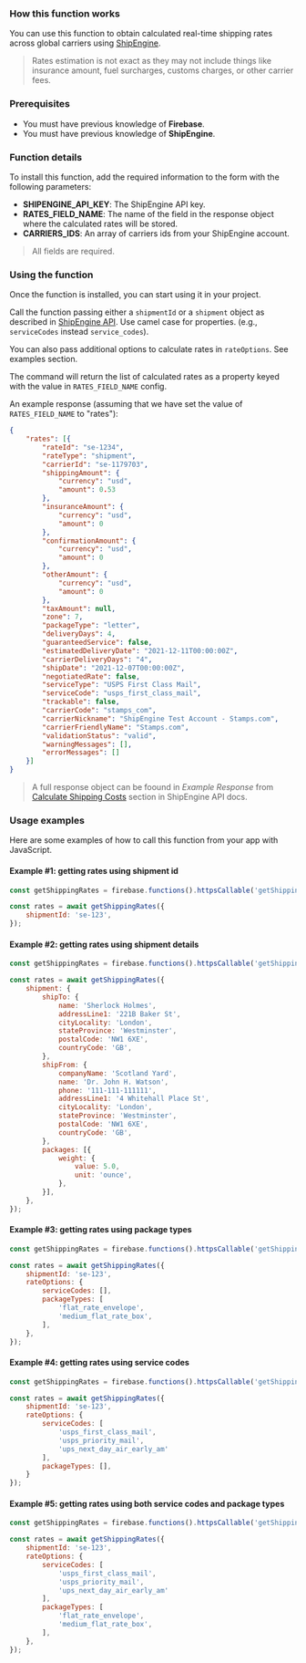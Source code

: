 ### How this function works

You can use this function to obtain calculated real-time shipping rates across global carriers using [ShipEngine](https://www.shipengine.com/).

> Rates estimation is not exact as they may not include things like insurance amount, fuel surcharges, customs charges, or other carrier fees.

### Prerequisites

- You must have previous knowledge of **Firebase**.
- You must have previous knowledge of **ShipEngine**.

### Function details

To install this function, add the required information to the form with the following parameters:

- **SHIPENGINE_API_KEY**: The ShipEngine API key.
- **RATES_FIELD_NAME**: The name of the field in the response object where the calculated rates will be stored.
- **CARRIERS_IDS**: An array of carriers ids from your ShipEngine account.

> All fields are required.

### Using the function

Once the function is installed, you can start using it in your project.

Call the function passing either a `shipmentId` or a `shipment` object as described in [ShipEngine API](https://www.shipengine.com/docs/rates/estimate/). Use camel case for properties. (e.g., `serviceCodes` instead `service_codes`).

You can also pass additional options to calculate rates in `rateOptions`. See examples section.

The command will return the list of calculated rates as a property keyed with the value in `RATES_FIELD_NAME` config.

An example response (assuming that we have set the value of `RATES_FIELD_NAME` to "rates"):

```json
{
    "rates": [{
        "rateId": "se-1234",
        "rateType": "shipment",
        "carrierId": "se-1179703",
        "shippingAmount": {
            "currency": "usd",
            "amount": 0.53
        },
        "insuranceAmount": {
            "currency": "usd",
            "amount": 0
        },
        "confirmationAmount": {
            "currency": "usd",
            "amount": 0
        },
        "otherAmount": {
            "currency": "usd",
            "amount": 0
        },
        "taxAmount": null,
        "zone": 7,
        "packageType": "letter",
        "deliveryDays": 4,
        "guaranteedService": false,
        "estimatedDeliveryDate": "2021-12-11T00:00:00Z",
        "carrierDeliveryDays": "4",
        "shipDate": "2021-12-07T00:00:00Z",
        "negotiatedRate": false,
        "serviceType": "USPS First Class Mail",
        "serviceCode": "usps_first_class_mail",
        "trackable": false,
        "carrierCode": "stamps_com",
        "carrierNickname": "ShipEngine Test Account - Stamps.com",
        "carrierFriendlyName": "Stamps.com",
        "validationStatus": "valid",
        "warningMessages": [],
        "errorMessages": []
    }]
}
```

> A full response object can be foound in *Example Response* from [Calculate Shipping Costs](https://www.shipengine.com/docs/rates/) section in ShipEngine API docs.

### Usage examples

Here are some examples of how to call this function from your app with JavaScript.

#### Example #1: getting rates using shipment id

```js
const getShippingRates = firebase.functions().httpsCallable('getShippingRatesFromShipEngine');

const rates = await getShippingRates({
    shipmentId: 'se-123',
});
```

#### Example #2: getting rates using shipment details

```js
const getShippingRates = firebase.functions().httpsCallable('getShippingRatesFromShipEngine');

const rates = await getShippingRates({
    shipment: {
        shipTo: {
            name: 'Sherlock Holmes',
            addressLine1: '221B Baker St',
            cityLocality: 'London',
            stateProvince: 'Westminster',
            postalCode: 'NW1 6XE',
            countryCode: 'GB',
        },
        shipFrom: {
            companyName: 'Scotland Yard',
            name: 'Dr. John H. Watson',
            phone: '111-111-111111',
            addressLine1: '4 Whitehall Place St',
            cityLocality: 'London',
            stateProvince: 'Westminster',
            postalCode: 'NW1 6XE',
            countryCode: 'GB',
        },
        packages: [{
            weight: {
                value: 5.0,
                unit: 'ounce',
            },
        }],
    },
});
```

#### Example #3: getting rates using package types

```js
const getShippingRates = firebase.functions().httpsCallable('getShippingRatesFromShipEngine');

const rates = await getShippingRates({
    shipmentId: 'se-123',
    rateOptions: {
        serviceCodes: [],
        packageTypes: [
            'flat_rate_envelope',
            'medium_flat_rate_box',
        ],
    },
});
```

#### Example #4: getting rates using service codes

```js
const getShippingRates = firebase.functions().httpsCallable('getShippingRatesFromShipEngine');

const rates = await getShippingRates({
    shipmentId: 'se-123',
    rateOptions: {
        serviceCodes: [
            'usps_first_class_mail',
            'usps_priority_mail',
            'ups_next_day_air_early_am'
        ],
        packageTypes: [],
    }
});
```

#### Example #5: getting rates using both service codes and package types

```js
const getShippingRates = firebase.functions().httpsCallable('getShippingRatesFromShipEngine');

const rates = await getShippingRates({
    shipmentId: 'se-123',
    rateOptions: {
        serviceCodes: [
            'usps_first_class_mail',
            'usps_priority_mail',
            'ups_next_day_air_early_am'
        ],
        packageTypes: [
            'flat_rate_envelope',
            'medium_flat_rate_box',
        ],
    },
});
```
